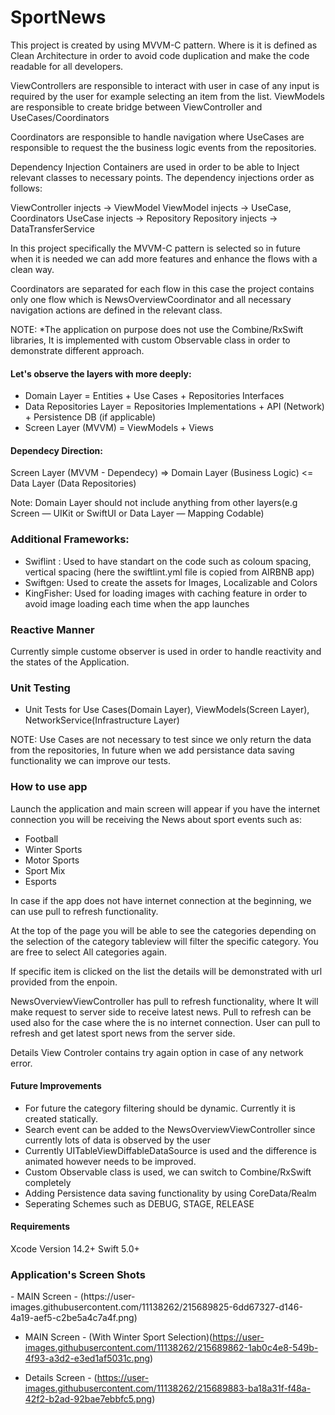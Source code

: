 # SportNews

This project is created by using MVVM-C pattern. Where is it is defined as Clean Architecture in order to avoid code duplication and make the code readable for all developers.

ViewControllers are responsible to interact with user in case of any input is required by the user for example selecting an item from the list.
ViewModels are responsible to create bridge between ViewController and UseCases/Coordinators

Coordinators are responsible to handle navigation where UseCases are responsible to request the the business logic events from the repositories.

Dependency Injection Containers are used in order to be able to Inject relevant classes to necessary points.
The dependency injections order as follows:

ViewController injects -> ViewModel
ViewModel injects -> UseCase, Coordinators
UseCase injects -> Repository
Repository injects -> DataTransferService

In this project specifically the MVVM-C pattern is selected so in future when it is needed we can add more features and enhance the flows with a clean way.

Coordinators are separated for each flow in this case the project contains only one flow which is NewsOverviewCoordinator and all necessary navigation actions are defined in the relevant class.

NOTE: \*The application on purpose does not use the Combine/RxSwift libraries, It is implemented with custom Observable class in order to demonstrate different approach.

<h4>Let's observe the layers with more deeply:</h4>

- Domain Layer = Entities + Use Cases + Repositories Interfaces
- Data Repositories Layer = Repositories Implementations + API (Network) + Persistence DB (if applicable)
- Screen Layer (MVVM) = ViewModels + Views

<h4>Dependecy Direction:</h4>

Screen Layer (MVVM - Dependecy) => Domain Layer (Business Logic) <= Data Layer (Data Repositories)

Note: Domain Layer should not include anything from other layers(e.g Screen — UIKit or SwiftUI or Data Layer — Mapping Codable)

<h3>Additional Frameworks:</h3>

- Swiflint : Used to have standart on the code such as coloum spacing, vertical spacing (here the swiftlint.yml file is copied from AIRBNB app)
- Swiftgen: Used to create the assets for Images, Localizable and Colors
- KingFisher: Used for loading images with caching feature in order to avoid image loading each time when the app launches

<h3>Reactive Manner</h3>
 <p>Currently simple custome observer is used in order to handle reactivity and the states of the Application.</p>

<h3>Unit Testing</h3>
 
 - Unit Tests for Use Cases(Domain Layer), ViewModels(Screen Layer), NetworkService(Infrastructure Layer)
 
 NOTE: Use Cases are not necessary to test since we only return the data from the repositories, In future when we add persistance data saving 
 functionality we can improve our tests.

<h3>How to use app</h3>
<p>Launch the application and main screen will appear if you have the internet connection you will be receiving the News about sport events such as:</p>

- Football
- Winter Sports
- Motor Sports
- Sport Mix
- Esports

<p>In case if the app does not have internet connection at the beginning, we can use pull to refresh functionality.</p>

At the top of the page you will be able to see the categories depending on the selection of the category tableview will filter the specific category. You are free to select All categories again.

If specific item is clicked on the list the details will be demonstrated with url provided from the enpoin.

NewsOverviewViewController has pull to refresh functionality, where It will make request to server side to receive latest news. Pull to refresh can be used also for the case where the is no internet connection. User can pull to refresh and get latest sport news from the server side. 

Details View Controler contains try again option in case of any network error.

<h4>Future Improvements</h4>

- For future the category filtering should be dynamic. Currently it is created statically.
- Search event can be added to the NewsOverviewViewController since currently lots of data is observed by the user
- Currently UITableViewDiffableDataSource is used and the difference is animated however needs to be improved.
- Custom Observable class is used, we can switch to Combine/RxSwift completely
- Adding Persistence data saving functionality by using CoreData/Realm
- Seperating Schemes such as DEBUG, STAGE, RELEASE

<h4>Requirements</h4>
Xcode Version 14.2+ Swift 5.0+

<h3> Application's Screen Shots </h3>
 - MAIN Screen - (https://user-images.githubusercontent.com/11138262/215689825-6dd67327-d146-4a19-aef5-c2be5a4c7a4f.png)

 - MAIN Screen - (With Winter Sport Selection)(https://user-images.githubusercontent.com/11138262/215689862-1ab0c4e8-549b-4f93-a3d2-e3ed1af5031c.png)

 - Details Screen - (https://user-images.githubusercontent.com/11138262/215689883-ba18a31f-f48a-42f2-b2ad-92bae7ebbfc5.png)




